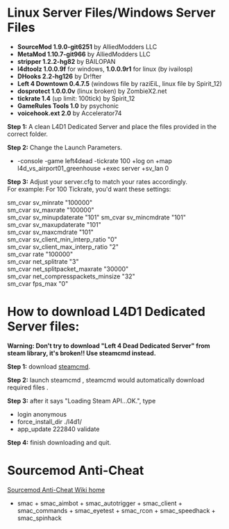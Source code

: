 # Linux Server Files/Windows Server Files
* <b>SourceMod 1.9.0-git6251</b> by AlliedModders LLC
* <b>MetaMod 1.10.7-git966</b> by AlliedModders LLC
* <b>stripper 1.2.2-hg82</b> by BAILOPAN
* <b>l4dtoolz 1.0.0.9f</b> for windows, <b>1.0.0.9r1</b> for linux (by ivailosp)
* <b>DHooks 2.2-hg126</b> by Dr!fter
* <b>Left 4 Downtown 0.4.7.5</b> (windows file by raziEiL, linux file by Spirit_12)
* <b>dosprotect 1.0.0.0v</b> (linux broken) by ZombieX2.net
* <b>tickrate 1.4</b> (up limit: 100tick) by Spirit_12
* <b>GameRules Tools 1.0</b> by psychonic
* <b>voicehook.ext 2.0</b> by Accelerator74

**Step 1:** A clean L4D1 Dedicated Server and place the files provided in the correct folder.

**Step 2:** Change the Launch Parameters.
  * -console -game left4dead -tickrate 100 +log on +map l4d_vs_airport01_greenhouse +exec server +sv_lan 0

**Step 3:** Adjust your server.cfg to match your rates accordingly.  
For example: For 100 Tickrate, you'd want these settings:

sm_cvar sv_minrate 			"100000"  
sm_cvar sv_maxrate 			"100000"  
sm_cvar sv_minupdaterate 		"101"
sm_cvar sv_mincmdrate 			"101"  
sm_cvar sv_maxupdaterate 		"101"  
sm_cvar sv_maxcmdrate 			"101"  
sm_cvar sv_client_min_interp_ratio 	"0"  
sm_cvar sv_client_max_interp_ratio 	"2"  
sm_cvar rate				"100000"  
sm_cvar net_splitrate			"3"  
sm_cvar net_splitpacket_maxrate		"30000"  
sm_cvar net_compresspackets_minsize 	"32"  
sm_cvar fps_max                         "0"  

# How to download L4D1 Dedicated Server files:
**Warning: Don't try to download "Left 4 Dead Dedicated Server" from steam library, it's broken!! Use steamcmd instead.**

**Step 1:** download [steamcmd](https://developer.valvesoftware.com/wiki/SteamCMD).

**Step 2:** launch steamcmd , steamcmd would automatically download required files .

**Step 3:** after it says "Loading Steam API...OK.", type
* login anonymous
* force_install_dir ./l4d1/
* app_update 222840 validate

**Step 4:** finish downloading and quit.

# Sourcemod Anti-Cheat
[Sourcemod Anti-Cheat Wiki home](https://bitbucket.org/anticheat/smac/wiki/Home)
* smac + smac_aimbot + smac_autotrigger + smac_client + smac_commands + smac_eyetest + smac_rcon + smac_speedhack + smac_spinhack

